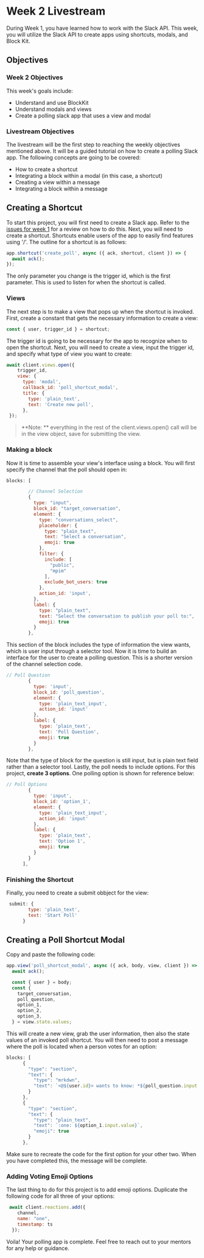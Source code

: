 # Week 2 Livestream

During Week 1, you have learned how to work with the Slack API. This week, you will utilize the Slack API to create apps using shortcuts, modals, and Block Kit.

## Objectives

### Week 2 Objectives

This week's goals include:

- Understand and use BlockKit
- Understand modals and views
- Create a polling slack app that uses a view and modal

### Livestream Objectives

The livestream will be the first step to reaching the weekly objectives mentioned above. It will be a guided tutorial on how to create a polling Slack app. The following concepts are going to be covered:

- How to create a shortcut
- Integrating a block within a modal (in this case, a shortcut)
- Creating a view within a message 
- Integrating a block within a message



## Creating a Shortcut

To start this project, you will first need to create a Slack app. Refer to the [issues for week 1](https://github.com/bitprj/BitCamp/tree/master/Slack-Apps/week1/homework/responses) for a review on how to do this. Next, you will need to create a shortcut. Shortcuts enable users of the app to easily find features using '/'. The outline for a shortcut is as follows:

```javascript
app.shortcut('create_poll', async ({ ack, shortcut, client }) => {
  await ack();
});
```

The only parameter you change is the trigger id, which is the first parameter. This is used to listen for when the shortcut is called. 



### Views

The next step is to make a view that pops up when the shortcut is invoked. First, create a constant that gets the necessary information to create a view:

```javascript
const { user, trigger_id } = shortcut;
```

The trigger id is going to be necessary for the app to recognize when to open the shortcut. Next, you will need to create a view, input the trigger id, and specify what type of view you want to create:

```javascript
await client.views.open({
    trigger_id,
    view: {
      type: 'modal',
      callback_id: 'poll_shortcut_modal',
      title: {
        type: 'plain_text',
        text: 'Create new poll',
      },
 });  
```

>  **Note: ** everything in the rest of the client.views.open() call will be in the view object, save for submitting the view. 



### Making a block

Now it is time to assemble your view's interface using a block. You will first specify the channel that the poll should open in:

```javascript
blocks: [

        // Channel Selection
        {
          type: "input",
          block_id: "target_conversation",
          element: {
            type: "conversations_select",
            placeholder: {
              type: "plain_text",
              text: "Select a conversation",
              emoji: true
            },
            filter: {
              include: [
                "public",
                "mpim"
              ],
              exclude_bot_users: true
            },
            action_id: 'input',
          },
          label: {
            type: "plain_text",
            text: "Select the conversation to publish your poll to:",
            emoji: true
          }
        },
```

This section of the block includes the type of information the view wants, which is user input through a selector tool.  Now it is time to build an interface for the user to create a polling question. This is a shorter version of the channel selection code.

```javascript
// Poll Question
        {
          type: 'input',
          block_id: 'poll_question',
          element: {
            type: 'plain_text_input',
            action_id: 'input'
          },
          label: {
            type: 'plain_text',
            text: 'Poll Question',
            emoji: true
          }
        },
```

Note that the type of block for the question is still input, but is plain text field rather than a selector tool. Lastly, the poll needs to include options. For this project, **create 3 options**. One polling option is shown for reference below:

```javascript
// Poll Options
        {
          type: 'input',
          block_id: 'option_1',
          element: {
            type: 'plain_text_input',
            action_id: 'input'
          },
          label: {
            type: 'plain_text',
            text: 'Option 1',
            emoji: true
          }
        }
      ],
```

### Finishing the Shortcut

Finally, you need to create a submit obbject for the view:

```javascript
 submit: {
        type: 'plain_text',
        text: 'Start Poll'
      }
```



## Creating a Poll Shortcut Modal

Copy and paste the following code:

```javascript
app.view('poll_shortcut_modal', async ({ ack, body, view, client }) => {
  await ack();

  const { user } = body;
  const {
    target_conversation,
    poll_question,
    option_1,
    option_2,
    option_3,
  } = view.state.values;

```

This will create a new view, grab the user information, then also the state values of an invoked poll shortcut. You will then need to post a message where the poll is located when a person votes for an option:

```javascript
blocks: [
      {
        "type": "section",
        "text": {
          "type": "mrkdwn",
          "text": `<@${user.id}> wants to know: *${poll_question.input.value}*`
        }
      },
      {
        "type": "section",
        "text": {
          "type": "plain_text",
          "text": `:one: ${option_1.input.value}`,
          "emoji": true
        }
      },
```

 Make sure to recreate the code for the first option for your other two. When you have completed this, the message will be complete.



### Adding Voting Emoji Options

The last thing to do for this project is to add emoji options. Duplicate the following code for all three of your options:

```javascript
 await client.reactions.add({
    channel,
    name: "one",
    timestamp: ts
  });
```



Voila! Your polling app is complete. Feel free to reach out to your mentors for any help or guidance.